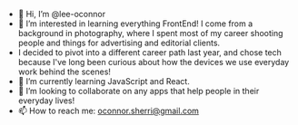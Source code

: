 - 👋 Hi, I’m @lee-oconnor
- 👀 I’m interested in learning everything FrontEnd! I come from a background in photography, where I spent most of my career shooting people and things for advertising and editorial clients.
- I decided to pivot into a different career path last year, and chose tech because I've long been curious about how the devices we use everyday work behind the scenes! 
- 🌱 I’m currently learning JavaScript and React.
- 💞️ I’m looking to collaborate on any apps that help people in their everyday lives!
- 📫 How to reach me: oconnor.sherri@gmail.com

<!---
lee-oconnor/lee-oconnor is a ✨ special ✨ repository because its `README.md` (this file) appears on your GitHub profile.
You can click the Preview link to take a look at your changes.
--->
